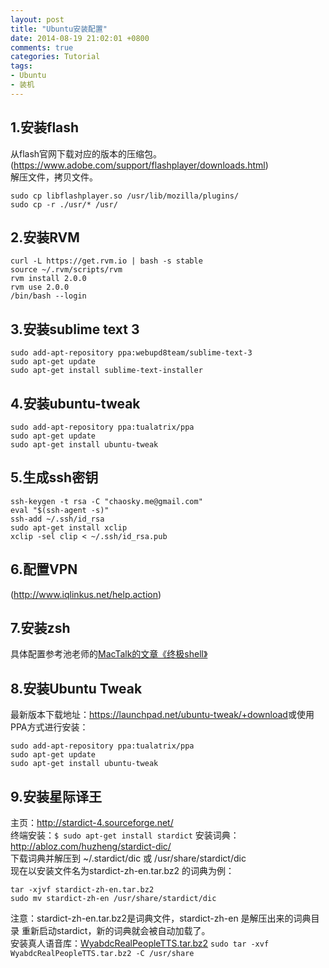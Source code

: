 ```yaml
---
layout: post
title: "Ubuntu安装配置"
date: 2014-08-19 21:02:01 +0800
comments: true
categories: Tutorial
tags:
- Ubuntu
- 装机
---
```

## 1.安装flash
从flash官网下载对应的版本的压缩包。(https://www.adobe.com/support/flashplayer/downloads.html)  
解压文件，拷贝文件。
```
sudo cp libflashplayer.so /usr/lib/mozilla/plugins/
sudo cp -r ./usr/* /usr/
```

## 2.安装RVM
```  
curl -L https://get.rvm.io | bash -s stable
source ~/.rvm/scripts/rvm
rvm install 2.0.0
rvm use 2.0.0
/bin/bash --login
```

## 3.安装sublime text 3
```
sudo add-apt-repository ppa:webupd8team/sublime-text-3
sudo apt-get update
sudo apt-get install sublime-text-installer
```

## 4.安装ubuntu-tweak
```
sudo add-apt-repository ppa:tualatrix/ppa
sudo apt-get update
sudo apt-get install ubuntu-tweak
```

## 5.生成ssh密钥
```
ssh-keygen -t rsa -C "chaosky.me@gmail.com"
eval "$(ssh-agent -s)"
ssh-add ~/.ssh/id_rsa
sudo apt-get install xclip
xclip -sel clip < ~/.ssh/id_rsa.pub
```

## 6.配置VPN
(http://www.iqlinkus.net/help.action)

## 7.安装zsh
具体配置参考池老师的[MacTalk的文章《终极shell》](http://macshuo.com/?p=676)

## 8.安装Ubuntu Tweak
最新版本下载地址：<https://launchpad.net/ubuntu-tweak/+download>或使用PPA方式进行安装：  
```
sudo add-apt-repository ppa:tualatrix/ppa
sudo apt-get update
sudo apt-get install ubuntu-tweak
```

## 9.安装星际译王
主页：<http://stardict-4.sourceforge.net/>  
终端安装：`$ sudo apt-get install stardict`
安装词典：<http://abloz.com/huzheng/stardict-dic/>  
下载词典并解压到 ~/.stardict/dic 或 /usr/share/stardict/dic  
现在以安装文件名为stardict-zh-en.tar.bz2 的词典为例：  
```
tar -xjvf stardict-zh-en.tar.bz2
sudo mv stardict-zh-en /usr/share/stardict/dic
```
注意：stardict-zh-en.tar.bz2是词典文件，stardict-zh-en 是解压出来的词典目录
重新启动stardict，新的词典就会被自动加载了。  
安装真人语音库：[WyabdcRealPeopleTTS.tar.bz2](http://sourceforge.net/projects/stardict-4/files/WyabdcRealPeopleTTS/WyabdcRealPeopleTTS.tar.bz2/download)
`sudo tar -xvf WyabdcRealPeopleTTS.tar.bz2 -C /usr/share`
